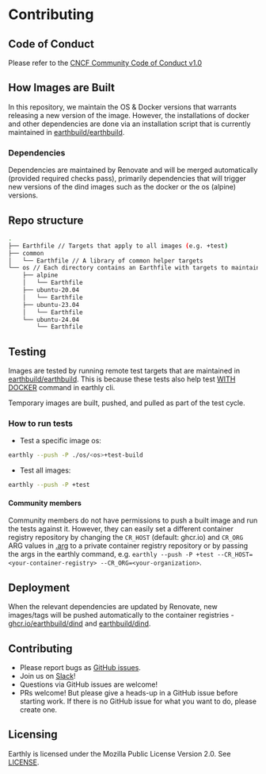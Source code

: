 # Contributing

## Code of Conduct

Please refer to the [CNCF Community Code of Conduct v1.0](https://github.com/cncf/foundation/blob/main/code-of-conduct.md)

## How Images are Built

In this repository, we maintain the OS & Docker versions that warrants releasing a new version of the image.
However, the installations of docker and other dependencies are done via an installation script that is currently maintained in [earthbuild/earthbuild](https://github.com/earthbuild/earthbuild).

### Dependencies

Dependencies are maintained by Renovate and will be merged automatically (provided required checks pass), primarily
dependencies that will trigger new versions of the dind images such as the docker or the os (alpine) versions.

## Repo structure

```bash
.
├── Earthfile // Targets that apply to all images (e.g. +test)
├── common
│   └── Earthfile // A library of common helper targets
└── os // Each directory contains an Earthfile with targets to maintain the specific os (e.g. +test, +build)
    ├── alpine
    │   └── Earthfile
    ├── ubuntu-20.04
    │   └── Earthfile
    ├── ubuntu-23.04
    │   └── Earthfile
    └── ubuntu-24.04
        └── Earthfile
```

## Testing

Images are tested by running remote test targets that are maintained in [earthbuild/earthbuild](https://github.com/earthbuild/earthbuild/tree/main/tests/with-docker). This is because these tests also help test [WITH DOCKER](https://docs.earthly.dev/docs/earthfile#with-docker) command in earthly cli.

Temporary images are built, pushed, and pulled as part of the test cycle.

### How to run tests

* Test a specific image os:

```bash
earthly --push -P ./os/<os>+test-build
```

* Test all images:
```bash
earthly --push -P +test
```

#### Community members

Community members do not have permissions to push a built image and run the tests against it. However, they can easily set a different container registry repository by changing the `CR_HOST` (default: ghcr.io) and `CR_ORG` ARG values in [.arg](.arg) to a private container registry repository or by passing the args in the earthly command, e.g. `earthly --push -P +test --CR_HOST=<your-container-registry> --CR_ORG=<your-organization>`.

## Deployment

When the relevant dependencies are updated by Renovate, new images/tags will be pushed automatically to the container registries - [ghcr.io/earthbuild/dind](https://ghcr.io/earthbuild/dind) and [earthbuild/dind](https://hub.docker.com/r/earthbuild/dind).

## Contributing

* Please report bugs as [GitHub issues](https://github.com/earthbuild/dind/issues).
* Join us on [Slack](https://earthly.dev/slack)!
* Questions via GitHub issues are welcome!
* PRs welcome! But please give a heads-up in a GitHub issue before starting work. If there is no GitHub issue for what you want to do, please create one.

## Licensing

Earthly is licensed under the Mozilla Public License Version 2.0. See [LICENSE](./LICENSE).